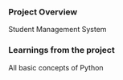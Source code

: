 ### Project Overview

 Student Management System


### Learnings from the project

 All basic concepts of Python


